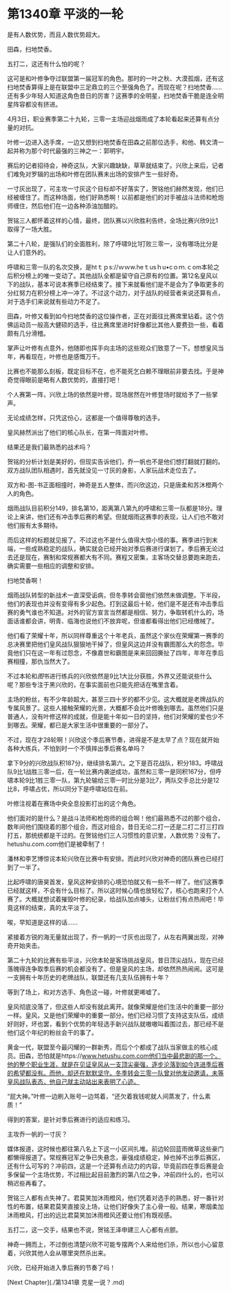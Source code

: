# 第1340章 平淡的一轮

是有人数优势，而且人数优势超大。

田森，扫地焚香。

五打二，这还有什么怕的呢？

这可是和叶修争夺过联盟第一届冠军的角色。那时的一叶之秋、大漠孤烟，还有这扫地焚香算得上是在联盟中三足鼎立的三个至强角色了。而现在呢？扫地焚香……还有多少年轻人知道这角色昔日的厉害？这赛季的全明星，扫地焚香干脆是连全明星阵容都没有挤进。

4月3日，职业赛季第二十九轮，三零一主场迎战烟雨成了本轮看起来还算有点分量的对抗。

叶修一边进入选手席，一边又想到扫地焚香在田森之前那位选手，和他、韩文清一起并称为那个时代最强的三神之一：郭明宇。

赛后的记者招待会，神奇这队，大家兴趣缺缺，草草就结束了。兴欣上来后，记者们难免对罗辑的出场和叶修在团队赛未出场的安排产生一些好奇。

一寸灰出现了，可主攻一寸灰这个目标却不好落实了，贺铭他们赫然发现，他们已经被缠住了。而这种场面，他们好熟悉啊！以前都是他们的对手被战斗法师和枪炮师缠住，然后他们在一边各种添油加醋的。

贺铭三人都怀着这样的心情，最终，团队赛以兴欣胜利告终，全场比赛兴欣9比1取得了一场大胜。

第二十八轮，是强队们的全面胜利，除了呼啸9比1打败三零一，没有哪场比分是让人们意外的。

呼啸和三零一队的名次交换，是htｔｐs://ｗｗw.heｔusｈu•cｏｍ.ｃom本轮之后积分榜上的唯一变动了。其他战队全都是留守自己原有的位置。第12名皇风以下的战队，基本可说本赛季已经结束了。接下来就看他们是不是会为了争取更多的分红努力在积分榜上冲一冲了。不过这个动力，对于战队的经营者来说还算有点，对于选手们来说就有些动力不足了。

田森，叶修又看到如今扫地焚香的这位操作者，正在对面往比赛席里钻着。这个仿佛运动员一般高大健硕的选手，往比赛席里进时好像都比其他人要费劲一些，看着颇有几分滑稽。

掌声让叶修有点意外，他随即也挥手向主场的这些观众们致意了一下。想想皇风当年，再看现在，叶修也是感慨万千。

比赛也不能那么刻板，既定目标不在，也不能死乞白赖不理眼前非要去找。于是神奇觉得眼前是略有人数优势的，直接打吧！

个人赛第一阵，兴欣上场的依然是叶修，现场居然在叶修登场时就给予了一些掌声。

无论成绩怎样，只凭这份心，这都是一个值得尊敬的选手。

皇风赫然派出了他们的核心队长，在第一阵面对叶修。

结果还是我们最熟悉的战术吗？

贺铭的分析计划是美好的，但现实告诉他们，乔一帆也不是他们想打翻就打翻的。双方战队团队相遇时，首先就没见一寸灰的身影，人家玩战术走位去了。

双方和-图-书正面相撞时，神奇是五人整体，而兴欣这边，只是唐柔和苏沐橙两个人的角色。

烟雨战队目前积分149，排名第10，距离第八第九的呼啸和三零一队都是18分。理论上来讲，他们还有冲击季后赛的希望。但就烟雨这赛季的表现，让人们也不敢对他们报有太多期待。

而后这样的标题就见报了。不过这也不是什么值得大惊小怪的事。赛季进行到末端，一些成熟稳定的战队，确实就会已经开始对季后赛进行谋划了。季后赛无论过去还是现在，赛制和常规赛都大有不同。赛程又密集，主客场交替总要跑来跑去，确实需要一些相应的调整和安排。

扫地焚香啊！

烟雨战队转型的新战术一直深受诟病，但冬季转会窗他们依然未做调整。下半段，他们的表现也并没有变得有多少起色。打到这最后十轮，他们是不是还有冲击季后赛的勇气谁也不知道。对外的官方宣言当然都是相信、努力，争取转机什么的，场面话谁都会讲，明青、临海也说他们不放弃呢，但谁都看得出他们已经缴械了。

他们看了荣耀十年，所以同样尊重这个十年老兵，虽然这个家伙在荣耀第一赛季的总决赛里把他们皇风战队狠狠地干掉了，但皇风这边并没有霸图那么大的怨念。毕竟他们只在这一年有过怨念，不像嘉世和霸图是来来回回撕扯了四年，年年在季后赛相撞，那仇当然大了。

不过本轮和*图*书进行练兵的兴欣依然是9比1大比分获胜，外界又还能说些什么呢？那些专注于黑兴欣的，在事实面前也只能先把话在嘴里含着。

主场的粉丝，有不少年龄超大，甚至三四十岁的都不少见。这大概就是老牌战队的专属风景了。这些人接触荣耀的光景，大概都不会比叶修晚到哪去。虽然他们只是普通人，没有叶修这样的成就，但是能十年如一日的坚持，他们对荣耀的爱也少不到哪去。荣耀，都已是大家生活中很重要的一部分了。

不过，现在才28轮啊！兴欣这个季后赛节奏，进得是不是太早了点？现在就开始各种大练兵，不怕到时一个不慎摔出季后赛名单吗？

拿下9分的兴欣战队积187分，继续排名第六。之下是百花战队，积分183。呼啸战队9比1战胜三零一后，在一轮比赛内袭逆成功，虽然和三零一是同积167分，但呼啸本轮9比1胜三零一队，第九轮输给三零一时比分是3比7，两队交手总比分是12比8，呼啸占优，所以同分下是呼啸站位在前。

叶修注视着在赛场中央全息投影打出的这个角色。

他们面对的是什么？是战斗法师和枪炮师的组合啊！他们最熟悉不过的那个组合，数年间他们围绕着的那个组合，而这对组合，昔日无论二打一还是二打二打三打四打五，那统统都是干过的。在贺铭他们三人习惯性的意识里，人数优势？没有了。hetushu.com.com他们是被牵制了！

潘林和李艺博惊诧本轮兴欣在比赛中有安排。而此时兴欣对神奇的团队赛也已经打到了一半了。

比起呼啸的唐昊首发，皇风这种安排的心境恐怕就又有一些不一样了。他们这赛季已经就这样，不会有什么目标了。所以这时候心情也放轻松了，核心也跑来打个人赛了。大概就想试着摧毁叶修的纪录，给战队加点噱头，让粉丝们有点热闹吧！毕竟这样的结束，真的太平淡了。

唉，早知道是这样的话……

紧接着方锐的海无量就出现了，乔一帆的一寸灰也出现了，从左右两翼出现，对神奇开始夹击。

第二十九轮的比赛有些平淡，兴欣本轮是客场挑战皇风，昔日顶尖战队，现在已经落魄得连争取季后赛的机会都没有了。但是皇风的主场，却依然热热闹闹。这可是一支拥有十年历史的老牌战队，联盟还有几支队伍拥有十年？

等到了场上，和对方选手、角色这一碰，叶修就更唏嘘了。

皇风彻底没落了，但这些人却没有就此离开。就像荣耀是他们生活中的重要一部分一样。皇风，又是他们荣耀中的重要一部分。他们已经习惯了支持这支队伍，成绩好则好，坏也罢，看到个优势的年轻选手新兴战队就嗷嗷叫着围过去，那已经不是他们这个年纪的粉丝会干的事了。

黄金一代，联盟至今最闪耀的一群新秀，而后个个都成了战队当家做主的核心成员。田森，恐怕就是https://www.hetushu.com.com他们当中最悲剧的那一个。他的整个职业生涯，就是在见证皇风从一支顶尖豪强，逐步沦落到如今连进季后赛的希望都没有。而他，却还在默默坚守。冬季转会三零一队曾对他发动邀请，未等皇风战队表态，他自己就主动站出来表明了心迹。

“屁大神。”叶修一边刷入账号一边骂着，“还欠着我钱呢就人间蒸发了，什么素质！”

得到的答案，是针对季后赛进行的适应和练习。

主攻乔一帆的一寸灰？

媒体报道，这时候也都往第八名上下这一小区间扎堆。前边轮回蓝雨微草这些豪门都懒得报道了。常规赛冠军之争已失悬念，豪强成绩稳定，掉也掉不出季后赛区，还有什么可写的？冲前四，这是一个还算有点动力的内容，毕竟前四在季后赛是会多保留一个主场优势，不过相比起目前激烈的第八位之争，冲前四什么的，也可以稍迟些再看了。

贺铭三人都有点失神了。君莫笑加沐雨橙风，他们凭着对选手的熟悉，好一番针对性的布置，结果君莫笑直接没上场，让他们好像失了主心骨一般。结果，寒烟柔加沐雨橙风，打出的远比君莫笑加沐雨橙风还要让他们有既视感。

五打二，这一交手，结果也不说，贺铭王泽申建三人心都有点颤。

神奇一拥而上，不过倒也清楚兴欣不可能专摆两个人来给他们杀，所以也小心留意着，兴欣其他人会从哪里突然杀出来。

兴欣，已经开始进入季后赛的节奏了吗！



[Next Chapter](./第1341章 克星一说？.md)